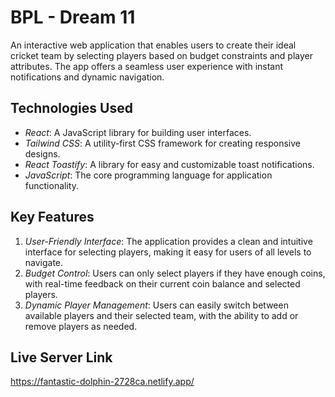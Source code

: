 # BPL - Dream 11
An interactive web application that enables users to create their ideal cricket team by selecting players based on budget constraints and player attributes. The app offers a seamless user experience with instant notifications and dynamic navigation.

## Technologies Used

- *React*: A JavaScript library for building user interfaces.
- *Tailwind CSS*: A utility-first CSS framework for creating responsive designs.
- *React Toastify*: A library for easy and customizable toast notifications.
- *JavaScript*: The core programming language for application functionality.

## Key Features

1. *User-Friendly Interface*: The application provides a clean and intuitive interface for selecting players, making it easy for users of all levels to navigate.
2. *Budget Control*: Users can only select players if they have enough coins, with real-time feedback on their current coin balance and selected players.
3. *Dynamic Player Management*: Users can easily switch between available players and their selected team, with the ability to add or remove players as needed.

## Live Server Link 
https://fantastic-dolphin-2728ca.netlify.app/
